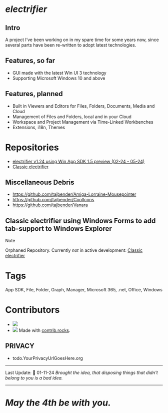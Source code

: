 # _electrifier_

## Intro
A project I’ve been working on in my spare time for some years now, since several parts have been re-written to adopt latest technologies.

## Features, so far
- GUI made with the latest Win UI 3 technology
- Supporting Microsoft Windows 10 and above

## Features, planned 
- Built in Viewers and Editors for Files, Folders, Documents, Media and Cloud
- Management of Files and Folders, local and in your Cloud
- Workspace and Project Management via Time-Linked Workbenches
- Extensions, i18n, Themes

# Repositories
- [electrifier v1.24 using Win App SDK 1.5 preview (02-24 - 05-24)](https://github.com/electrifier/electrifier.v1.24)
- [Classic electrifier](https://github.com/electrifier/Classic-electrifier)

## Miscellaneous Debris
- https://github.com/tajbender/Amiga-Lorraine-Mousepointer
- https://github.com/tajbender/CoolIcons
- https://github.com/tajbender/Vanara

## Classic electrifier using Windows Forms to add tab-support to Windows Explorer
> [!NOTE]
> Orphaned Repository. Currently *not* in active development: [Classic electrifier](https://github.com/electrifier/Classic-electrifier)

# Tags
  App SDK, File, Folder, Graph, Manager, Microsoft 365, .net, Office, Windows

# Contributors

- <a href="https://github.com/electrifier/electrifier/graphs/contributors"><img src="https://contrib.rocks/image?repo=electrifier/electrifier"/></a>
- <a href="https://github.com/dahall/"><img src="https://contrib.rocks/image?repo=dahall/Vanara"/></a>
Made with [contrib.rocks](https://contrib.rocks).

## PRIVACY

- todo.YourPrivacyUrlGoesHere.org

---

Last Update: 📆 01-11-24
_Brought the idea, that disposing things that didn't belong to you is a bad idea._

----

# _May the 4th be with you._
